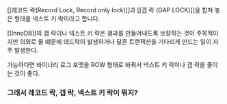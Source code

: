 [[레코드 락(Record Lock, Record only lock)]]과 [[갭 락 (GAP LOCK)]]을 합쳐 놓은 형태를 넥스트 키 락이라고 합니다.

[[InnoDB]]의 갭 락이나 넥스트 키 락은 결과를 만들어내도록 보장하는 것이 주목적이지만 의외로 둘 떄문에 데드락이 발생하거나 달흔 트랜잭션을 기다리게 만드는 일이 자주 발생한다. 

가능하다면 바이너리 로그 포맷을 ROW 형태로 바꿔서 넥스트 키 락이나 갭 락을 줄이는 것이 좋다. 


### 그래서 레코드 락, 갭 락, 넥스트 키 락이 뭐지?
